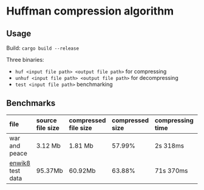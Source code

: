 # Huffman compression algorithm

## Usage

Build: `cargo build --release`

Three binaries:

- `huf <input file path> <output file path>` for compressing
- `unhuf <input file path> <output file path>` for decompressing
- `test <input file path>` benchmarking

## Benchmarks

| file                                                            | source file size | compressed file size | compressed size | compressing time | decompressing time |
| :-------------------------------------------------------------- | :--------------- | :------------------- | :-------------- | :--------------- | :----------------- |
| war and peace                                                   | 3.12 Mb          | 1.81 Mb              | 57.99%          | 2s 318ms         | 1s 351ms           |
| [enwik8](http://www.mattmahoney.net/dc/textdata.html) test data | 95.37Mb          | 60.92Mb              | 63.88%          | 71s 370ms        | 35s 172ms          |
